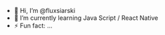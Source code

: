 - 👋 Hi, I’m @fluxsiarski
- 🌲 I’m currently learning Java Script / React Native
- ⚡ Fun fact: ...

<!---
fluxsiarski/fluxsiarski is a ✨ special ✨ repository because its `README.md` (this file) appears on your GitHub profile.
You can click the Preview link to take a look at your changes.
--->
